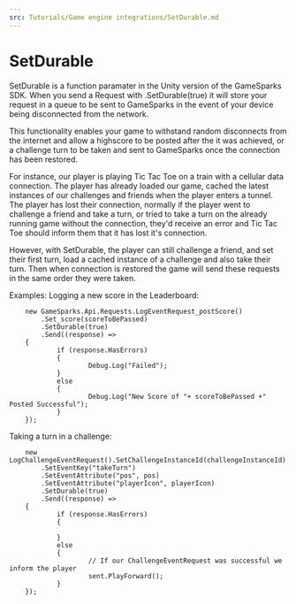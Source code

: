 ```yaml
---
src: Tutorials/Game engine integrations/SetDurable.md
---
```


# SetDurable

SetDurable is a function paramater in the Unity version of the GameSparks SDK. When you send a Request with .SetDurable(true) it will store your request in a queue to be sent to GameSparks in the event of your device being disconnected from the network.

This functionality enables your game to withstand random disconnects from the internet and allow a highscore to be posted after the it was achieved, or a challenge turn to be taken and sent to GameSparks once the connection has been restored.

For instance, our player is playing Tic Tac Toe on a train with a cellular data connection. The player has already loaded our game, cached the latest instances of our challenges and friends when the player enters a tunnel. The player has lost their connection, normally if the player went to challenge a friend and take a turn, or tried to take a turn on the already running game without the connection, they'd receive an error and Tic Tac Toe should inform them that it has lost it's connection.

However, with SetDurable, the player can still challenge a friend, and set their first turn, load a cached instance of a challenge and also take their turn. Then when connection is restored the game will send these requests in the same order they were taken.

Examples: Logging a new score in the Leaderboard:

```
    new GameSparks.Api.Requests.LogEventRequest_postScore()
    	.Set_score(scoreToBePassed)
    	.SetDurable(true)
    	.Send((response) =>
    {
            if (response.HasErrors)
            {
                    Debug.Log("Failed");
            }
            else
            {
                    Debug.Log("New Score of "+ scoreToBePassed +" Posted Successful");
            }
    });
```

Taking a turn in a challenge:

```    
    new LogChallengeEventRequest().SetChallengeInstanceId(challengeInstanceId)
    	.SetEventKey("takeTurn")
    	.SetEventAttribute("pos", pos)
    	.SetEventAttribute("playerIcon", playerIcon)
    	.SetDurable(true)
    	.Send((response) =>
    {
            if (response.HasErrors)
            {

            }
            else
            {
                    // If our ChallengeEventRequest was successful we inform the player
                    sent.PlayForward();
            }
    });

```
